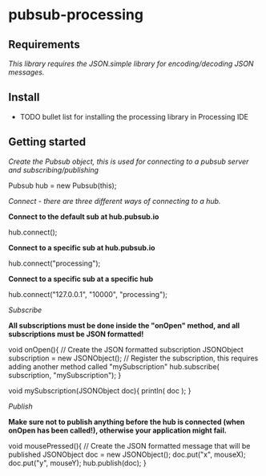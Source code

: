 # pubsub-processing

## Requirements
*This library requires the JSON.simple library for encoding/decoding JSON messages.*

## Install
* TODO bullet list for installing the processing library in Processing IDE

## Getting started
*Create the Pubsub object, this is used for connecting to a pubsub server and subscribing/publishing*

Pubsub hub = new Pubsub(this);

*Connect - there are three different ways of connecting to a hub.*

**Connect to the default sub at hub.pubsub.io**

hub.connect();

**Connect to a specific sub at hub.pubsub.io**

hub.connect("processing");

**Connect to a specific sub at a specific hub**

hub.connect("127.0.0.1", "10000", "processing");
 
*Subscribe*

**All subscriptions must be done inside the "onOpen" method, and all subscriptions must be JSON formatted!**

void onOpen(){
  // Create the JSON formatted subscription
  JSONObject subscription = new JSONObject();
  // Register the subscription, this requires adding another method called "mySubscription"
  hub.subscribe( subscription, "mySubscription");
}

void mySubscription(JSONObject doc){
  println( doc );
}

*Publish*

**Make sure not to publish anything before the hub is connected (when onOpen has been called!), otherwise your application might fail.**

void mousePressed(){
  // Create the JSON formatted message that will be published
  JSONObject doc = new JSONObject();
  doc.put("x", mouseX);
  doc.put("y", mouseY);
  hub.publish(doc);
}